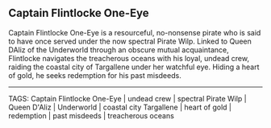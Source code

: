 ## Captain Flintlocke One-Eye

Captain Flintlocke One-Eye is a resourceful, no-nonsense pirate who is said to have once served under the now spectral Pirate Wilp. Linked to Queen DAliz of the Underworld through an obscure mutual acquaintance, Flintlocke navigates the treacherous oceans with his loyal, undead crew, raiding the coastal city of Targallene under her watchful eye. Hiding a heart of gold, he seeks redemption for his past misdeeds.


---
TAGS: Captain Flintlocke One-Eye | undead crew | spectral Pirate Wilp | Queen D'Aliz | Underworld | coastal city Targallene | heart of gold | redemption | past misdeeds | treacherous oceans

